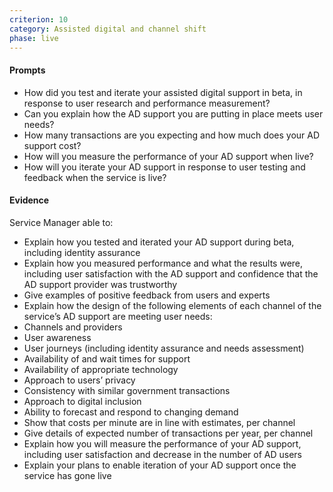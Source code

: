 ```yaml
---
criterion: 10
category: Assisted digital and channel shift
phase: live
---
```


#### Prompts

* How did you test and iterate your assisted digital support in beta, in response to user research and performance measurement?
* Can you explain how the AD support you are putting in place meets user needs?
* How many transactions are you expecting and how much does your AD support cost?
* How will you measure the performance of your AD support when live?
* How will you iterate your AD support in response to user testing and feedback when the service is live?

#### Evidence

Service Manager able to:

* Explain how you tested and iterated your AD support during beta, including identity assurance
* Explain how you measured performance and what the results were, including user satisfaction with the AD support and confidence that the AD support provider was trustworthy
* Give examples of positive feedback from users and experts
* Explain how the design of the following elements of each channel of the service’s AD support are meeting user needs:
* Channels and providers
* User awareness
* User journeys (including identity assurance and needs assessment)
* Availability of and wait times for support
* Availability of appropriate technology
* Approach to users’ privacy
* Consistency with similar government transactions
* Approach to digital inclusion
* Ability to forecast and respond to changing demand
* Show that costs per minute are in line with estimates, per channel
* Give details of expected number of transactions per year, per channel
* Explain how you will measure the performance of your AD support, including user satisfaction and decrease in the number of AD users
* Explain your plans to enable iteration of your AD support once the service has gone live
